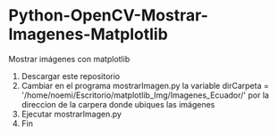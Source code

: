 # Python-OpenCV-Mostrar-Imagenes-Matplotlib
Mostrar imágenes con matplotlib
1. Descargar este repositorio
2. Cambiar en el programa mostrarImagen.py la variable  dirCarpeta = '/home/noemi/Escritorio/matplotlib_Img/Imagenes_Ecuador/' por la direccion de la carpera donde ubiques las imágenes 
3. Ejecutar mostrarImagen.py
4. Fin
